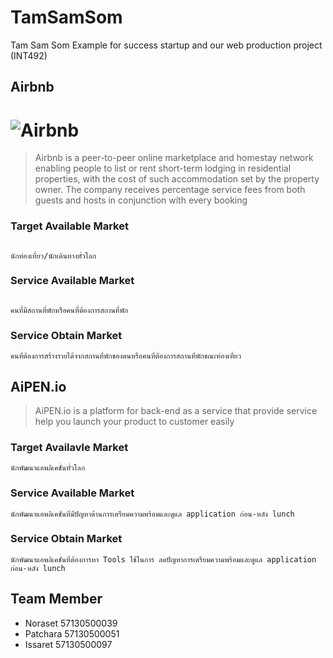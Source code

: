 # TamSamSom
Tam Sam Som Example for success startup and our web production project (INT492)

## Airbnb
# ![Airbnb](https://upload.wikimedia.org/wikipedia/commons/thumb/6/69/Airbnb_Logo_B%C3%A9lo.svg/250px-Airbnb_Logo_B%C3%A9lo.svg.png)
> Airbnb is a peer-to-peer online marketplace and homestay network enabling people to list or rent short-term lodging in residential properties, with the cost of such accommodation set by the property owner. The company receives percentage service fees from both guests and hosts in conjunction with every booking

### Target Available Market 
```

นักท่องเที่ยว/นักเดินทางทั่วโลก 
```

### Service Available Market
```

คนที่มีสถานที่พักหรือคนที่ต้องการสถานที่พัก
```

### Service Obtain Market 
```
คนที่ต้องการสร้างรายได้จากสถานที่พักของตนหรือคนที่ต้องการสถานที่พักขณะท่องเที่ยว
```
## AiPEN.io
> AiPEN.io is a platform for back-end as a service that provide service help you launch your product to customer easily

### Target Availavle Market
```
นักพัฒนาแอพลิเคชั่นทั่วโลก 
```
### Service Available Market
```
นักพัฒนาแอพลิเคชั่นที่มีปัญหาด้านการเตรียมความพร้อมและดูแล application ก่อน-หลัง lunch
```
### Service Obtain Market 
```
นักพัฒนาแอพลิเคชั่นที่ต้องการหา Tools ใช้ในการ ลดปัญหาการเตรียมความพร้อมและดูแล application ก่อน-หลัง lunch
```
## Team Member
- Noraset 57130500039
- Patchara 57130500051
- Issaret 57130500097


